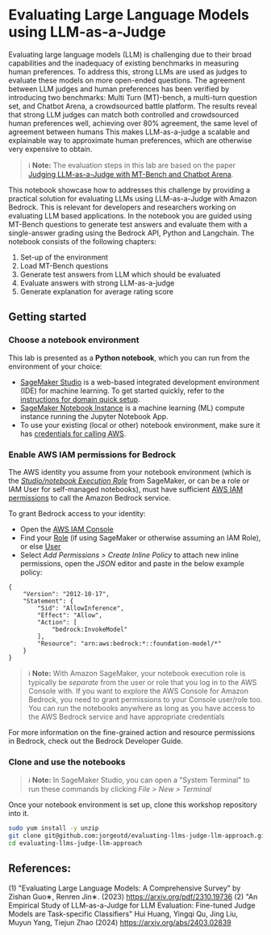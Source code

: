 
# Evaluating Large Language Models using LLM-as-a-Judge 

Evaluating large language models (LLM) is challenging due to their broad capabilities and the inadequacy of existing benchmarks in measuring human preferences. To address this, strong LLMs are used as judges to evaluate these models on more open-ended questions. The agreement between LLM judges and human preferences has been verified by introducing two benchmarks: Multi Turn (MT)-bench, a multi-turn question set, and Chatbot Arena, a crowdsourced battle platform. The results reveal that strong LLM judges can match both controlled and crowdsourced human preferences well, achieving over 80% agreement, the same level of agreement between humans This makes LLM-as-a-judge a scalable and explainable way to approximate human preferences, which are otherwise very expensive to obtain.

> ℹ️  **Note:** The evaluation steps in this lab are based on the paper  [Judging LLM-as-a-Judge with MT-Bench and Chatbot Arena](https://arxiv.org/pdf/2306.05685.pdf).

This notebook showcase how to addresses this challenge by providing a practical solution for evaluating LLMs using LLM-as-a-Judge with Amazon Bedrock. This is relevant for developers and researchers working on evaluating LLM based applications. In the notebook you are guided using MT-Bench questions to generate test answers and evaluate them with a single-answer grading using the Bedrock API, Python and Langchain. The notebook consists of the following chapters: 

1) Set-up of the environment
2) Load MT-Bench questions
3) Generate test answers from LLM which should be evaluated
4) Evaluate answers with strong LLM-as-a-judge
5) Generate explanation for average rating score


## Getting started

### Choose a notebook environment

This lab is presented as a **Python notebook**, which you can run from the environment of your choice:

- [SageMaker Studio](https://aws.amazon.com/sagemaker/studio/) is a web-based integrated development environment (IDE) for machine learning. To get started quickly, refer to the [instructions for domain quick setup](https://docs.aws.amazon.com/sagemaker/latest/dg/onboard-quick-start.html).
- [SageMaker Notebook Instance](https://docs.aws.amazon.com/sagemaker/latest/dg/howitworks-create-ws.html) is a machine learning (ML) compute instance running the Jupyter Notebook App.
- To use your existing (local or other) notebook environment, make sure it has [credentials for calling AWS](https://docs.aws.amazon.com/cli/latest/userguide/cli-chap-configure.html).


### Enable AWS IAM permissions for Bedrock

The AWS identity you assume from your notebook environment (which is the [*Studio/notebook Execution Role*](https://docs.aws.amazon.com/sagemaker/latest/dg/sagemaker-roles.html) from SageMaker, or can be a role or IAM User for self-managed notebooks), must have sufficient [AWS IAM permissions](https://docs.aws.amazon.com/IAM/latest/UserGuide/access_policies.html) to call the Amazon Bedrock service.

To grant Bedrock access to your identity:

- Open the [AWS IAM Console](https://us-east-1.console.aws.amazon.com/iam/home?#)
- Find your [Role](https://us-east-1.console.aws.amazon.com/iamv2/home?#/roles) (if using SageMaker or otherwise assuming an IAM Role), or else [User](https://us-east-1.console.aws.amazon.com/iamv2/home?#/users)
- Select *Add Permissions > Create Inline Policy* to attach new inline permissions, open the *JSON* editor and paste in the below example policy:

```
{
    "Version": "2012-10-17",
    "Statement": {
        "Sid": "AllowInference",
        "Effect": "Allow",
        "Action": [
            "bedrock:InvokeModel"
        ],
        "Resource": "arn:aws:bedrock:*::foundation-model/*"
    }
}
```

> ℹ️  **Note:** With Amazon SageMaker, your notebook execution role is typically be *separate* from the user or role that you log in to the AWS Console with. If you want to explore the AWS Console for Amazon Bedrock, you need to grant permissions to your Console user/role too. You can run the notebooks anywhere as long as you have access to the AWS Bedrock service and have appropriate credentials

For more information on the fine-grained action and resource permissions in Bedrock, check out the Bedrock Developer Guide.


### Clone and use the notebooks

> ℹ️ **Note:** In SageMaker Studio, you can open a "System Terminal" to run these commands by clicking *File > New > Terminal*

Once your notebook environment is set up, clone this workshop repository into it.

```sh
sudo yum install -y unzip
git clone git@github.com:jorgeutd/evaluating-llms-judge-llm-approach.git
cd evaluating-llms-judge-llm-approach
```




## References:

(1) "Evaluating Large Language Models: A Comprehensive Survey" by Zishan Guo∗, Renren Jin∗. (2023)
https://arxiv.org/pdf/2310.19736
(2) "An Empirical Study of LLM-as-a-Judge for LLM Evaluation: Fine-tuned Judge Models are Task-specific Classifiers" Hui Huang, Yingqi Qu, Jing Liu, Muyun Yang, Tiejun Zhao (2024)
https://arxiv.org/abs/2403.02839


